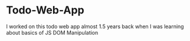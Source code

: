 # Todo-Web-App
I worked on this todo web app almost 1.5 years back when I was learning about basics of JS DOM Manipulation
